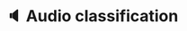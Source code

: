---
layout: page

parent_id: 3.6-audio
id: 2 - Audio classification
title: "🔈 Audio classification"

notebook: Audio cls with Fastai & Fastaudio.ipynb
---